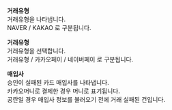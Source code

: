

**거래유형**
<br>거래유형을 나타냅니다.
<br>NAVER / KAKAO 로 구분됩니다.


**거래유형**
<br>거래유형을 선택합니다.
<br>거래유형 / 카카오페이 / 네이버페이 로 구분됩니다.

**매입사**
<br>승인이 실패된 카드 매입사를 나타냅니다.
<br>카카오머니로 결제한 경우 머니로 표기됩니다.
<br>공란일 경우 매입사 정보를 불러오기 전에 거래 실패된 건입니다.